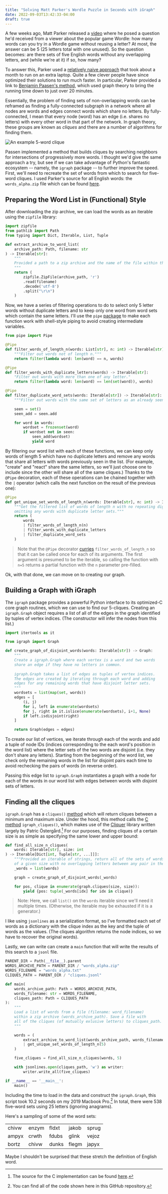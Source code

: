 ```yaml
---
title: "Solving Matt Parker's Wordle Puzzle in Seconds with iGraph"
date: 2022-09-03T13:42:33-04:00
draft: true
---
```


A few weeks ago, Matt Parker released a [video](https://www.youtube.com/watch?v=_-AfhLQfb6w) where he posed a question he'd received from a viewer about the popular game Wordle: how many words can you try in a Wordle game without reusing a letter? At most, the answer can be 5 (25 letters total with one unused). So the question becomes: are there sets of five English words without any overlapping letters, and (while we're at it) if so, how many?

To answer this, Parker used a [relatively naive approach](https://github.com/standupmaths/fiveletterworda) that took about a month to run on an extra laptop. Quite a few clever people have since optimized their solutions to run much faster. In particular, Parker provided a link to [Benjamin Paasen's method](https://gitlab.com/bpaassen/five_clique), which used graph theory to bring the running time down to just over 20 minutes.

Essentially, the problem of finding sets of non-overlapping words can be reframed as finding a fully-connected subgraph in a network where all nodes are words and edges connect words which share no letters. By fully-connected, I mean that every node (word) has an edge (i.e. shares no letters) with every other word in that part of the network. In graph theory, these groups are known as *cliques* and there are a number of algorithms for finding them.


![An example 5-word clique](/images/clique.png)


Passen implemented a method that builds cliques by searching neighbors for intersections of progressively more words. I thought we'd give the same approach a try, but see if we can take advantage of Python's fantastic ecosystem -- namely, the `igraph` package -- to further improve the speed. First, we'll need to recreate the set of words from which to search for five-word cliques. I used Parker's source for all English words: the `words_alpha.zip` file which can be found [here](https://github.com/dwyl/english-words/blob/master/words_alpha.zip).

## Preparing the Word List in (Functional) Style

After downloading the zip archive, we can load the words as an iterable using the `zipfile` library:

```python
import zipfile
from pathlib import Path
from typing import Dict, Iterable, List, Tuple

def extract_archive_to_word_list(
    archive_path: Path, filename: str
) -> Iterable[str]:
    """
    Provided a path to a zip archive and the name of the file within the archive containing an english word list, extract and read the file and return an iterable of the words.
    """
    return (
        zipfile.ZipFile(archive_path, 'r')
        .read(filename)
        .decode('utf-8')
        .split("\r\n")
    )
```

Now, we have a series of filtering operations to do to select only 5 letter words without duplicate letters and to keep only one word from word sets which contain the same letters. I'll use the `pipe` [package](https://github.com/JulienPalard/Pipe) to make each function work with shell-style piping to avoid creating intermediate variables.

```python
from pipe import Pipe

@Pipe
def filter_words_of_length_n(words: List[str], n: int) -> Iterable[str]:
    """Filter out words not of length n."""
    return filter(lambda word: len(word) == n, words)

@Pipe
def filter_words_with_duplicate_letters(words) -> Iterable[str]:
    "Filter out words with more than one of any letter."
    return filter(lambda word: len(word) == len(set(word)), words)

@Pipe
def filter_duplicate_word_sets(words: Iterable[str]) -> Iterable[str]:
    """Filter out words with the same set of letters as an already seen word."""

    seen = set()
    seen_add = seen.add

    for word in words:
        wordset = frozenset(word)
        if wordset not in seen:
            seen_add(wordset)
            yield word
```

By filtering our word list with each of these functions, we can keep only words of length 5 which have no duplicate letters and remove any words that share all letters with words previously seen in the list. (For example, "create" and "react" share the same letters, so we'll just choose one to include since the other will share all of the same cliques.) Thanks to the `@Pipe` decoration, each of these operations can be chained together with the `|` operator (which calls the next function on the result of the previous one):

```python
@Pipe
def get_unique_set_words_of_length_n(words: Iterable[str], n: int) -> Iterable[str]:
    """Get the filtered list of words of length n with no repeating digits,
    omitting any words with duplicate letter sets."""
    return (
        words
        | filter_words_of_length_n(n)
        | filter_words_with_duplicate_letters
        | filter_duplicate_word_sets
    )

```

> Note that the `@Pipe` decorator [curries](https://towardsdatascience.com/what-is-currying-in-programming-56fd57103431) `filter_words_of_length_n` so that it can be called once for each of its arguments. The first argument is presumed to be the iterable, so calling the function with `n=5` returns a partial function with the `n` parameter pre-filled.

Ok, with that done, we can move on to creating our graph.

## Building a Graph with iGraph

The `igraph` package provides a powerful Python interface to its optimized-C core graph routines, which we can use to find our 5-cliques. Creating an `igraph.Graph` object requires a list of all of the edges in the graph identified by tuples of vertex indices. (The constructor will infer the nodes from this list.)

```python
import itertools as it

from igraph import Graph

def create_graph_of_disjoint_words(words: Iterable[str]) -> Graph:
    """
    Create a igraph.Graph where each vertex is a word and two words
    share an edge if they have no letters in common.
    
    igraph.Graph takes a list of edges as tuples of vertex indices.
    The edges are created by iterating through each word and adding
    edges for any remaining words that have disjoint letter sets.
    """
    wordsets = list(map(set, words))
    edges = [
        (i, j)
        for i, left in enumerate(wordsets)
        for j, right in it.islice(enumerate(wordsets), i+1, None)
        if left.isdisjoint(right)
    ]

    return Graph(edges = edges)
```

To create our list of vertices, we iterate through each of the words and add a tuple of node IDs (indices corresponding to the each word's position in the word list) where the letter sets of the two words are disjoint (i.e. they don't share any letters). Starting from the beginning of the word list, we check only the remaining words in the list for disjoint pairs each time to avoid rechecking the pairs of words (in reverse order).

Passing this edge list to `igraph.Graph` instantiates a graph with a node for each of the words in our word list with edges between words with disjoint sets of letters.

## Finding all the cliques

`igraph.Graph` has a `cliques()` [method](https://igraph.org/python/doc/api/igraph._igraph.GraphBase.html#cliques) which will return cliques between a minimum and maximum size. Under the hood, this method calls the [C method](https://igraph.org/c/doc/igraph-Cliques.html#cliques) `igraph_cliques()`, which makes use of the [Cliquer](https://users.aalto.fi/~pat/cliquer.html) library written largely by Patric Östergård.[^1] For our purposes, finding cliques of a certain size is as simple as specifying the same lower and upper bound:

```python
def find_all_size_n_cliques(
    words: Iterable[str], size: int
) -> Iterable[Dict[int, Tuple[str, ...]]]:
    """Provided an iterable of strings, return all of the sets of words
    of a given size with no overlapping letters between any pair in the set."""
    _words = list(words)

    graph = create_graph_of_disjoint_words(_words)

    for pos, clique in enumerate(graph.cliques(size, size)):
        yield {pos: tuple(_words[idx] for idx in clique)}
```

> Note: Here, we call `list()` on the `words` iterable since we'll need it multiple times. (Otherwise, the iterable may be exhausted if it is a generator.)

I like using `jsonlines` as a serialization format, so I've formatted each set of words as a dictionary with the clique index as the key and the tuple of words as the values. (The cliques algorithm returns the node indices, so we have to recover the original words).

Lastly, we can write can create a `main` function that will write the results of this search to a `jsonl` file.

```python
PARENT_DIR = Path(__file__).parent
WORDS_ARCHIVE_PATH = PARENT_DIR / "words_alpha.zip"
WORDS_FILENAME = "words_alpha.txt"
CLIQUES_PATH = PARENT_DIR / "cliques.jsonl"

def main(
    words_archive_path: Path = WORDS_ARCHIVE_PATH,
    words_filename: str = WORDS_FILENAME,
    cliques_path: Path = CLIQUES_PATH
):
    """
    Load a list of words from a file (filename: word_filename) 
    within a zip archive (words_archive_path). Save a file with
    all of the cliques (of mutually exlusive letters) to cliques_path.
    """

    words = (
        extract_archive_to_word_list(words_archive_path, words_filename)
        | get_unique_set_words_of_length_n(5)
    )

    five_cliques = find_all_size_n_cliques(words, 5)

    with jsonlines.open(cliques_path, 'w') as writer:
        writer.write_all(five_cliques)

if __name__ == '__main__':
    main()
```

Including the time to load in the data and construct the `igraph.Graph`, this script took 10.2 seconds on my 2019 Macbook Pro.[^2] In total, there were 538 five-word sets using 25 letters (ignoring anagrams). 

Here's a sampling of some of the word sets:

| | | | | |
|-|-|-|-|-|
|chivw|enzym|fldxt|jakob|sprug|
|ampyx|crwth|fdubs|glink|vejoz|
|bortz|chivw|dunks|flegm|japyx|

Maybe I shouldn't be surprised that these stretch the definition of English word.

[^1]: The source for the C implementation can be found [here](https://github.com/igraph/igraph/blob/df17b097fd9b582241ee3f38aa82e03eba05d785/src/cliques/cliquer/cliquer.c#L337).

[^2]: You can find all of the code shown here in this GitHub repository.
